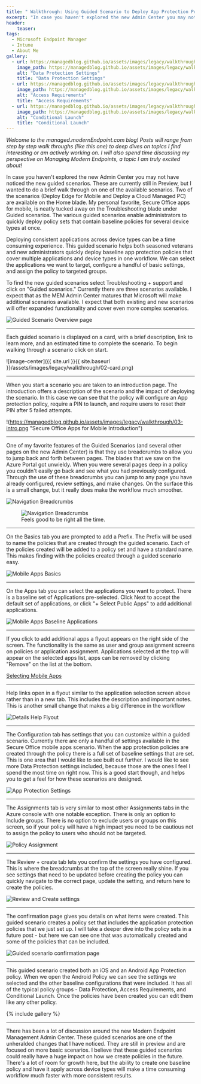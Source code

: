```yaml
---
title: " Walkthrough: Using Guided Scenario to Deploy App Protection Policies"
excerpt: "In case you haven't explored the new Admin Center you may not have noticed the new guided scenarios."
header:
    teaser:
tags:
  - Microsoft Endpoint Manager
  - Intune
  - About Me
gallery:
  - url: https://managedblog.github.io/assets/images/legacy/walkthrough/13-data-protection_orig.png
    image_path: https://managedblog.github.io/assets/images/legacy/walkthrough/13-data-protection_th.png
    alt: "Data Protection Settings"
    title: "Data Protection Settings"
  - url: https://managedblog.github.io/assets/images/legacy/walkthrough/14-access-reqs_orig.png
    image_path: https://managedblog.github.io/assets/images/legacy/walkthrough/14-access-reqs_th.png
    alt: "Access Requirements"
    title: "Access Requirements"
  - url: https://managedblog.github.io/assets/images/legacy/walkthrough/15-conditional-launch.png
    image_path: https://managedblog.github.io/assets/images/legacy/walkthrough/15-conditional-th.png
    alt: "Conditional Launch"
    title: "Conditional Launch"
---
```


_Welcome to the managed.modernEndpoint.com blog! Posts will range from step by step walk throughs (like this one) to deep dives on topics I find interesting or am actively working on. I will also spend time discussing my perspective on Managing Modern Endpoints, a topic I am truly excited about!_

In case you haven't explored the new Admin Center you may not have noticed the new guided scenarios. These are currently still in Preview, but I wanted to do a brief walk through on one of the available scenarios. Two of the scenarios (Deploy Edge for Mobile and Deploy a Cloud Managed PC) are available on the Home blade. My personal favorite, Secure Office apps for mobile, is neatly tucked away on the Troubleshooting blade under Guided scenarios. The various guided scenarios enable administrators to quickly deploy policy sets that contain baseline policies for several device types at once.

Deploying consistent applications across device types can be a time consuming experience. This guided scenario helps both seasoned veterans and new administrators quickly deploy baseline app protection policies that cover multiple applications and device types in one workflow. We can select the applications we want to target, configure a handful of basic settings, and assign the policy to targeted groups.

​To find the new guided scenarios select Troubleshooting + support and click on "Guided scenarios." Currently there are three scenarios available. I expect that as the MEM Admin Center matures that Microsoft will make additional scenarios available. I expect that both existing and new scenarios will offer expanded functionality and cover even more complex scenarios.

![Guided Scenario Overview page](https://managedblog.github.io/managed/assets/images/legacy/walkthrough/01-overview_orig.png)

___

​​Each guided scenario is displayed on a card, with a brief description, link to learn more, and an estimated time to complete the scenario. To begin walking through a scenario click on start.

![image-center]({{ site.url }}{{ site.baseurl }}/assets/images/legacy/walkthrough/02-card.png)

___

When you start a scenario you are taken to an introduction page. The introduction offers a description of the scenario and the impact of deploying the scenario. In this case we can see that the policy will configure an App protection policy, require a PIN to launch, and require users to reset their PIN after 5 failed attempts.

!(https://managedblog.github.io/assets/images/legacy/walkthrough/03-intro.png "Secure Office Apps for Mobile Introduction")

___

One of my favorite features of the Guided Scenarios (and several other pages on the new Admin Center) is that they use breadcrumbs to allow you to jump back and forth between pages. The blades that we saw on the Azure Portal got unwieldy. When you were several pages deep in a policy you couldn't easily go back and see what you had previously configured. Through the use of these breadcrumbs you can jump to any page you have already configured, review settings, and make changes. On the surface this is a small change, but it really does make the workflow much smoother.

![Navigation Breadcrumbs](https://managedblog.github.io/assets/images/legacy/walkthrough/04-breadcrumb_orig.png "Navigation Breadcrumbs")
<figure style="width: 300px" class="align-right">
  <img src="{{ site.url }}{{ site.baseurl }}/assets/images/legacy/walkthrough/04-breadcrumb_orig.png" alt="Navigation Breadcrumbs">
  <figcaption>Feels good to be right all the time.</figcaption>
</figure> 

___

​​On the Basics tab you are prompted to add a Prefix. The Prefix will be used to name the policies that are created through the guided scenario. Each of the policies created will be added to a policy set and have a standard name. This makes finding with the policies created through a guided scenario easy.

![Mobile Apps Basics](https://managedblog.github.io/assets/images/legacy/walkthrough/05-basics.png "Mobile Apps Basic Information")

___

​On the Apps tab you can select the applications you want to protect. There is a baseline set of Applications pre-selected. Click Next to accept the default set of applications, or click "+ Select Public Apps" to add additional applications.

![Mobile Apps Baseline Applications](https://managedblog.github.io/assets/images/legacy/walkthrough/06-apps.png "Mobile Apps Baseline")

___

If you click to add additional apps a flyout appears on the right side of the screen. The functionality is the same as user and group assignment screens on policies or application assignment. Applications selected at the top will appear on the selected apps list, apps can be removed by clicking "Remove" on the list at the bottom.

[Selecting Mobile Apps](https://managedblog.github.io/assets/images/legacy/walkthrough/07-targeted-apps.png "Selecting Additional Applications")

___

Help links open in a flyout similar to the application selection screen above rather than in a new tab. This includes the description and important notes. This is another small change that makes a big difference in the workflow

![Details Help Flyout](https://managedblog.github.io/assets/images/legacy/walkthrough/08-details-flyout.png "Help test on a flyout")

___

The Configuration tab has settings that you can customize within a guided scenario. Currently there are only a handful of settings available in the Secure Office mobile apps scenario. When the app protection policies are created through the policy there is a full set of baseline settings that are set. This is one area that I would like to see built out further. I would like to see more Data Protection settings included, because those are the ones I feel I spend the most time on right now. This is a good start though, and helps you to get a feel for how these scenarios are designed.

![App Protection Settings](https://managedblog.github.io/assets/images/legacy/walkthrough/09-configuration.png "App Protection Settings Configuration")

___

The Assignments tab is very similar to most other Assignments tabs in the Azure console with one notable exception. There is only an option to Include groups. There is no option to exclude users or groups on this screen, so if your policy will have a high impact you need to be cautious not to assign the policy to users who should not be targeted.

![Policy Assignment](https://managedblog.github.io/assets/images/legacy/walkthrough/10-assignments.png "Assigning App Protection Policies")

___

The Review + create tab lets you confirm the settings you have configured. This is where the breadcrumbs at the top of the screen really shine. If you see settings that need to be updated before creating the policy you can quickly navigate to the correct page, update the setting, and return here to create the policies.

![Review and Create settings](https://managedblog.github.io/assets/images/legacy/walkthrough/11-review.png "Review and create policy settings")

___

The confirmation page gives you details on what items were created. This guided scenario creates a policy set that includes the application protection policies that we just set up. I will take a deeper dive into the policy sets in a future post - but here we can see one that was automatically created and some of the policies that can be included.

![Guided scenario confirmation page](https://managedblog.github.io/assets/images/legacy/walkthrough/12-confirmation.png "Confirming configured policies")

___

This guided scenario created both an iOS and an Android App Protection policy. When we open the Android Policy we can see the settings we selected and the other baseline configurations that were included. It has all of the typical policy groups - Data Protection, Access Requirements, and Conditional Launch. Once the policies have been created you can edit them like any other policy. 

{% include gallery %}

___

There has been a lot of discussion around the new Modern Endpoint Management Admin Center. These guided scenarios are one of the unheralded changes that I have noticed. They are still in preview and are focused on more basic scenarios. I believe that these guided scenarios could really have a huge impact on how we create policies in the future. There's a lot of room for growth here, but the ability to create one baseline policy and have it apply across device types will make a time consuming workflow much faster with more consistent results.